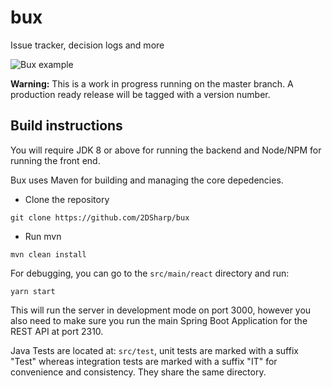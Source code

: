 # bux
Issue tracker, decision logs and more

![Bux example](https://i.ibb.co/1bdCz5k/bux.png)

**Warning:** This is a work in progress running on the master branch. A production ready release will be tagged with a version number.

## Build instructions

You will require JDK 8 or above for running the backend and Node/NPM for running the front end.

Bux uses Maven for building and managing the core depedencies.
 - Clone the repository 
 ```
 git clone https://github.com/2DSharp/bux
 ```
 - Run mvn
 ```
 mvn clean install
 ```
 
 For debugging, you can go to the `src/main/react` directory and run:
 ```
 yarn start
 ```
 
 This will run the server in development mode on port 3000, however you also need to make sure you run the main Spring Boot Application for the REST API at port 2310.
 
 Java Tests are located at: `src/test`, unit tests are marked with a suffix "Test" whereas integration tests are marked with
 a suffix "IT" for convenience and consistency. They share the same directory.
 
